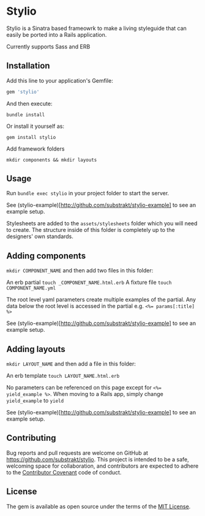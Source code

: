 # Stylio

Stylio is a Sinatra based frameowrk to make a living styleguide that can easily be ported into a Rails application.

Currently supports Sass and ERB

## Installation

Add this line to your application's Gemfile:

```ruby
gem 'stylio'
```

And then execute:

`bundle install`

Or install it yourself as:

`gem install stylio`

Add framework folders

`mkdir components && mkdir layouts`

## Usage

Run `bundle exec stylio` in your project folder to start the server.

See (stylio-example)[http://github.com/substrakt/stylio-example] to see an example setup.

Stylesheets are added to the `assets/stylesheets` folder which you will need to create. The structure inside of this folder is completely up to the designers' own standards.

## Adding components

`mkdir COMPONENT_NAME` and then add two files in this folder:

An erb partial `touch _COMPONENT_NAME.html.erb`
A fixture file `touch COMPONENT_NAME.yml`

The root level yaml parameters create multiple examples of the partial. Any data below the root level is accessed in the partial e.g. `<%= params[:title] %>`

See (stylio-example)[http://github.com/substrakt/stylio-example] to see an example setup.

## Adding layouts

`mkdir LAYOUT_NAME` and then add a file in this folder:

An erb template `touch LAYOUT_NAME.html.erb`

No parameters can be referenced on this page except for `<%= yield_example %>`. When moving to a Rails app, simply change `yield_example` to `yield`

See (stylio-example)[http://github.com/substrakt/stylio-example] to see an example setup.

## Contributing

Bug reports and pull requests are welcome on GitHub at https://github.com/substrakt/stylio. This project is intended to be a safe, welcoming space for collaboration, and contributors are expected to adhere to the [Contributor Covenant](contributor-covenant.org) code of conduct.

## License

The gem is available as open source under the terms of the [MIT License](http://opensource.org/licenses/MIT).
